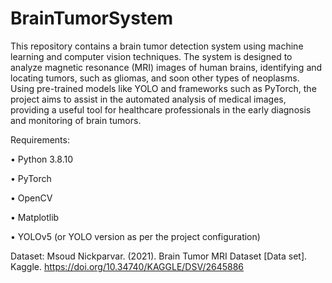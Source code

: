 # BrainTumorSystem

This repository contains a brain tumor detection system using machine learning and computer vision techniques. The system is designed to analyze magnetic resonance (MRI) images of human brains, identifying and locating tumors, such as gliomas, and soon other types of neoplasms. Using pre-trained models like YOLO and frameworks such as PyTorch, the project aims to assist in the automated analysis of medical images, providing a useful tool for healthcare professionals in the early diagnosis and monitoring of brain tumors.

Requirements:

• Python 3.8.10

• PyTorch

• OpenCV

• Matplotlib

• YOLOv5 (or YOLO version as per the project configuration)

Dataset: Msoud Nickparvar. (2021). Brain Tumor MRI Dataset [Data set]. Kaggle. https://doi.org/10.34740/KAGGLE/DSV/2645886
